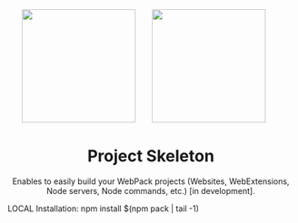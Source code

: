 <div align="center">
  <img width="200" height="200"
    src="https://worldvectorlogo.com/logos/html5.svg">
  <a href="https://github.com/webpack/webpack">
    <img width="200" height="200" vspace="" hspace="25"
      src="https://worldvectorlogo.com/logos/webpack.svg">
  </a>
  <h1>Project Skeleton</h1>
  <p>Enables to easily build your WebPack projects (Websites, WebExtensions, Node servers, Node commands, etc.) [in development].<p>
</div>



LOCAL Installation: npm install $(npm pack <folder> | tail -1)